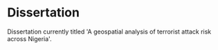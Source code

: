 # Dissertation

Dissertation currently titled 'A geospatial analysis of terrorist attack risk across Nigeria'.
